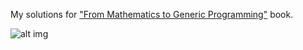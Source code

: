 My solutions for ["From Mathematics to Generic Programming"](http://www.fm2gp.com/) book.

![alt img](http://www.fm2gp.com/images/FM2GPCoverSmall.png)